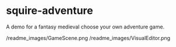 # squire-adventure
 A demo for a fantasy medieval choose your own adventure game.
 
 /readme_images/GameScene.png
 /readme_images/VisualEditor.png
